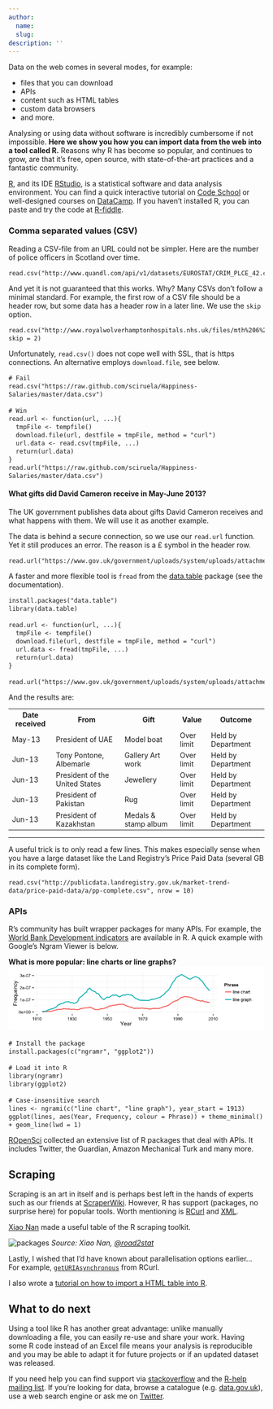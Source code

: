 ```yaml
---
author:
  name: 
  slug: 
description: ''
---
```


<p>Data on the web comes in several modes, for example:</p>

<ul>
  <li>files that you can download</li>
  <li>APIs</li>
  <li>content such as HTML tables</li>
  <li>custom data browsers</li>
  <li>and more.</li>
</ul>

<p>Analysing or using data without software is incredibly cumbersome if not impossible. <strong>Here we show you how you can import data from the web into a tool called R.</strong> Reasons why R has become so popular, and continues to grow, are that it&rsquo;s free, open source, with state-of-the-art practices and a fantastic community. </p>

<p><a rel="external" href="http://www.r-project.org/">R</a>, and its IDE <a rel="external" href="http://www.rstudio.com/">RStudio</a>, is a statistical software and data analysis environment. You can find a quick interactive tutorial on <a rel="external" href="https://www.codeschool.com/courses/try-r">Code School</a> or well-designed courses on <a rel="external" href="https://www.datacamp.com">DataCamp</a>. If you haven&rsquo;t installed R, you can paste and try the code at <a rel="external" href="http://www.r-fiddle.org">R-fiddle</a>.</p>

<h3>Comma separated values (CSV)</h3>

<p>Reading a CSV-file from an URL could not be simpler. Here are the number of police officers in Scotland over time. </p>

<pre><code>read.csv("http://www.quandl.com/api/v1/datasets/EUROSTAT/CRIM_PLCE_42.csv")
</code></pre>

<p>And yet it is not guaranteed that this works. Why? Many CSVs don&rsquo;t follow a minimal standard. For example, the first row of a CSV file should be a header row, but some data has a header row in a later line. We use the <code>skip</code> option. </p>

<pre><code>read.csv("http://www.royalwolverhamptonhospitals.nhs.uk/files/mth%206%20september%202013%20(3).csv", skip = 2)
</code></pre>

<p>Unfortunately, <code>read.csv()</code> does not cope well with SSL, that is https connections. An alternative employs <code>download.file</code>, see below. </p>

<pre><code># Fail
read.csv("https://raw.github.com/sciruela/Happiness-Salaries/master/data.csv")

# Win
read.url &lt;- function(url, ...){
  tmpFile &lt;- tempfile()
  download.file(url, destfile = tmpFile, method = "curl")
  url.data &lt;- read.csv(tmpFile, ...)
  return(url.data)
}
read.url("https://raw.github.com/sciruela/Happiness-Salaries/master/data.csv")
</code></pre>

<h4>What gifts did David Cameron receive in May-June 2013?</h4>

<p>The UK government publishes data about gifts David Cameron receives and what happens with them. We will use it as another example.</p>

<p>The data is behind a secure connection, so we use our <code>read.url</code> function. Yet it still produces an error. The reason is a £ symbol in the header row. </p>

<pre><code>read.url("https://www.gov.uk/government/uploads/system/uploads/attachment_data/file/246663/pmgiftsreceivedaprjun13.csv")
</code></pre>

<p>A faster and more flexible tool is <code>fread</code> from the <a rel="external" href="http://datatable.r-forge.r-project.org/">data.table</a> package (see the documentation).</p>

<pre><code>install.packages("data.table")
library(data.table)

read.url &lt;- function(url, ...){
  tmpFile &lt;- tempfile()
  download.file(url, destfile = tmpFile, method = "curl")
  url.data &lt;- fread(tmpFile, ...)
  return(url.data)
}

read.url("https://www.gov.uk/government/uploads/system/uploads/attachment_data/file/246663/pmgiftsreceivedaprjun13.csv")
</code></pre>

<p>And the results are:</p>

<table class="table offers table-horizontally-condensed">
  <tr>
    <th>Date received</th>
    <th>From</th>
    <th>Gift</th>
    <th>Value</th>
    <th>Outcome</th>
  </tr>
  <tr>
    <td>May-13</td>
    <td>President of UAE</td>
    <td>Model boat</td>
    <td>Over limit</td>
    <td>Held by Department</td>
  </tr>
  <tr>
    <td>Jun-13</td>
    <td>Tony Pontone, Albemarle</td>
    <td>Gallery Art work</td>
    <td>Over limit</td>
    <td>Held by Department</td>
  </tr>
  <tr>
    <td>Jun-13</td>
    <td>President of the United States</td>
    <td>Jewellery</td>
    <td>Over limit</td>
    <td>Held by Department</td>
  </tr>
  <tr>
    <td>Jun-13</td>
    <td>President of Pakistan</td>
    <td>Rug</td>
    <td>Over limit</td>
    <td>Held by Department</td>
  </tr>
  <tr>
    <td>Jun-13</td>
    <td>President of Kazakhstan</td>
    <td>Medals &amp; stamp album</td>
    <td>Over limit</td>
    <td>Held by Department</td>
  </tr>
</table>

<hr />

<p>A useful trick is to only read a few lines. This makes especially sense when you have a large dataset like the Land Registry&rsquo;s Price Paid Data (several GB in its complete form). </p>

<pre><code>read.csv("http://publicdata.landregistry.gov.uk/market-trend-data/price-paid-data/a/pp-complete.csv", nrow = 10)
</code></pre>

<h3>APIs</h3>

<p>R&rsquo;s community has built wrapper packages for many APIs. For example, the <a rel="external" href="https://github.com/vincentarelbundock/WDI">World Bank Development indicators</a> are available in R. A quick example with Google&rsquo;s Ngram Viewer is below.</p>

<p><strong>What is more popular: line charts or line graphs?</strong>
<img src="https://raw.githubusercontent.com/theodi/R-playground/master/line-chart-graph.png" alt="line" /></p>

<pre><code># Install the package
install.packages(c("ngramr", "ggplot2"))

# Load it into R
library(ngramr)
library(ggplot2)

# Case-insensitive search
lines &lt;- ngrami(c("line chart", "line graph"), year_start = 1913)
ggplot(lines, aes(Year, Frequency, colour = Phrase)) + theme_minimal() + geom_line(lwd = 1)
</code></pre>

<p><a rel="external" href="http://ropensci.org/related/index.html">ROpenSci</a> collected an extensive list of R packages that deal with APIs. It includes Twitter, the Guardian, Amazon Mechanical Turk and many more.</p>

<h2>Scraping</h2>

<p>Scraping is an art in itself and is perhaps best left in the hands of experts such as our friends at <a rel="external" href="https://scraperwiki.com/">ScraperWiki</a>. However, R has support (packages, no surprise here) for popular tools. Worth mentioning is <a rel="external" href="http://cran.r-project.org/web/packages/RCurl/index.html">RCurl</a> and <a rel="external" href="http://cran.r-project.org/web/packages/XML/index.html">XML</a>.</p>

<p><a rel="external" href="http://cos.name/wp-content/uploads/2013/05/Web-Scraping-with-R-XiaoNan.pdf">Xiao Nan</a> made a useful table of the R scraping toolkit.</p>

<p><img src="https://raw.github.com/theodi/R-playground/master/available-R-packages.png" alt="packages" />
<em>Source: Xiao Nan, <a rel="external" href="https://twitter.com/road2stat">@road2stat</a></em></p>

<p>Lastly, I wished that I&rsquo;d have known about parallelisation options earlier&hellip;
For example, <a rel="external" href="http://www.inside-r.org/packages/cran/RCurl/docs/getURIAsynchronous"><code>getURIAsynchronous</code></a> from RCurl. </p>

<p>I also wrote a <a rel="external" href="http://rpubs.com/statshero/opinion-polls">tutorial on how to import a HTML table into R</a>. </p>

<h2>What to do next</h2>

<p>Using a tool like R has another great advantage: unlike manually downloading a file, you can easily re-use and share your work. Having some R code instead of an Excel file means your analysis is reproducible and you may be able to adapt it for future projects or if an updated dataset was released.</p>

<p>If you need help you can find support via <a rel="external" href="http://stackoverflow.com/questions/tagged/r">stackoverflow</a> and the <a rel="external" href="http://www.r-project.org/mail.html">R-help mailing list</a>. If you&rsquo;re looking for data, browse a catalogue (e.g. <a rel="external" href="http://data.gov.uk/data/search">data.gov.uk</a>), use a web search engine or ask me on <a rel="external" href="https://twitter.com/statshero">Twitter</a>.</p>


